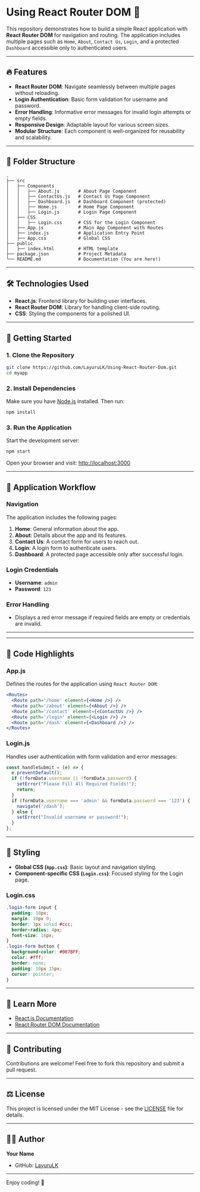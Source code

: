 # Using React Router DOM 🚀

This repository demonstrates how to build a simple React application with **React Router DOM** for navigation and routing. The application includes multiple pages such as `Home`, `About`, `Contact Us`, `Login`, and a protected `Dashboard` accessible only to authenticated users.

---

## 🔥 Features
- **React Router DOM**: Navigate seamlessly between multiple pages without reloading.
- **Login Authentication**: Basic form validation for username and password.
- **Error Handling**: Informative error messages for invalid login attempts or empty fields.
- **Responsive Design**: Adaptable layout for various screen sizes.
- **Modular Structure**: Each component is well-organized for reusability and scalability.

---

## 📂 Folder Structure
```
.
├── src
│   ├── Components
│   │   ├── About.js       # About Page Component
│   │   ├── ContactUs.js   # Contact Us Page Component
│   │   ├── Dashboard.js   # Dashboard Component (protected)
│   │   ├── Home.js        # Home Page Component
│   │   ├── Login.js       # Login Page Component
│   ├── CSS
│   │   ├── Login.css      # CSS for the Login Component
│   ├── App.js             # Main App Component with Routes
│   ├── index.js           # Application Entry Point
│   ├── App.css            # Global CSS
├── public
│   ├── index.html         # HTML template
├── package.json           # Project Metadata
└── README.md              # Documentation (You are here!)
```

---

## 🛠️ Technologies Used
- **React.js**: Frontend library for building user interfaces.
- **React Router DOM**: Library for handling client-side routing.
- **CSS**: Styling the components for a polished UI.

---

## 🚀 Getting Started

### 1. Clone the Repository
```bash
git clone https://github.com/LayuruLK/Using-React-Router-Dom.git
cd myapp
```

### 2. Install Dependencies
Make sure you have [Node.js](https://nodejs.org/) installed. Then run:
```bash
npm install
```

### 3. Run the Application
Start the development server:
```bash
npm start
```

Open your browser and visit: [http://localhost:3000](http://localhost:3000)

---

## 🧭 Application Workflow

### Navigation
The application includes the following pages:
1. **Home**: General information about the app.
2. **About**: Details about the app and its features.
3. **Contact Us**: A contact form for users to reach out.
4. **Login**: A login form to authenticate users.
5. **Dashboard**: A protected page accessible only after successful login.

### Login Credentials
- **Username**: `admin`
- **Password**: `123`

### Error Handling
- Displays a red error message if required fields are empty or credentials are invalid.

---



---

## 📜 Code Highlights

### App.js
Defines the routes for the application using `React Router DOM`:
```jsx
<Routes>
  <Route path='/home' element={<Home />} />
  <Route path='/about' element={<About />} />
  <Route path='/contact' element={<ContactUs />} />
  <Route path='/login' element={<Login />} />
  <Route path='/dash' element={<Dashboard />} />
</Routes>
```

### Login.js
Handles user authentication with form validation and error messages:
```jsx
const handleSubmit = (e) => {
  e.preventDefault();
  if (!formData.username || !formData.password) {
    setError("Please Fill All Required Fields!");
    return;
  }
  if (formData.username === 'admin' && formData.password === '123') {
    navigate('/dash');
  } else {
    setError("Invalid username or password!");
  }
};
```

---

## 🎨 Styling
- **Global CSS (`App.css`)**: Basic layout and navigation styling.
- **Component-specific CSS (`Login.css`)**: Focused styling for the Login page.

### Login.css
```css
.login-form input {
  padding: 10px;
  margin: 10px 0;
  border: 1px solid #ccc;
  border-radius: 4px;
  font-size: 16px;
}
.login-form button {
  background-color: #007BFF;
  color: #fff;
  border: none;
  padding: 10px 15px;
  cursor: pointer;
}
```

---

## 📖 Learn More
- [React.js Documentation](https://reactjs.org/docs/getting-started.html)
- [React Router DOM Documentation](https://reactrouter.com/web/guides/quick-start)

---

## 🤝 Contributing
Contributions are welcome! Feel free to fork this repository and submit a pull request.

---

## ⚖️ License
This project is licensed under the MIT License - see the [LICENSE](LICENSE) file for details.

---

## 👨‍💻 Author
**Your Name**  
- GitHub: [LayuruLK](https://github.com/LayuruLK)

---

Enjoy coding! 🚀
